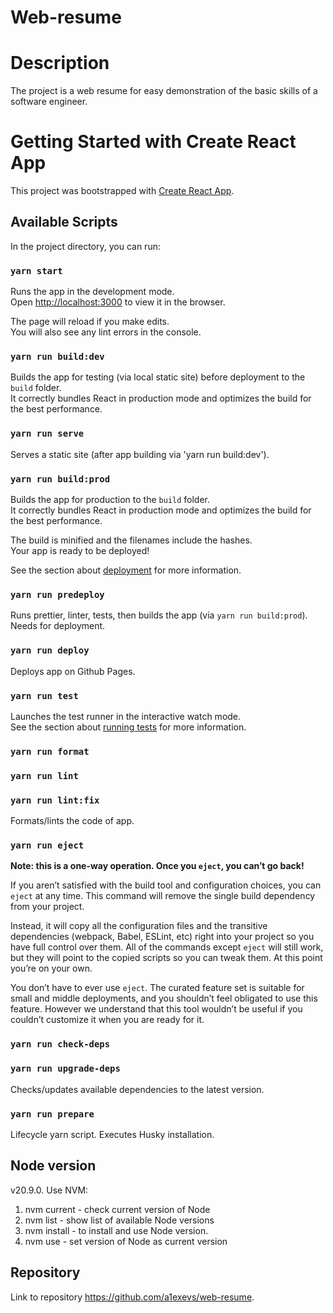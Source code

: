 # Web-resume

# Description

The project is a web resume for easy demonstration of the basic skills of a software engineer.

# Getting Started with Create React App

This project was bootstrapped with [Create React App](https://github.com/facebook/create-react-app).

## Available Scripts

In the project directory, you can run:

### `yarn start`

Runs the app in the development mode.\
Open [http://localhost:3000](http://localhost:3000) to view it in the browser.

The page will reload if you make edits.\
You will also see any lint errors in the console.

### `yarn run build:dev`

Builds the app for testing (via local static site) before deployment to the `build` folder.\
It correctly bundles React in production mode and optimizes the build for the best performance.

### `yarn run serve`

Serves a static site (after app building via 'yarn run build:dev').

### `yarn run build:prod`

Builds the app for production to the `build` folder.\
It correctly bundles React in production mode and optimizes the build for the best performance.

The build is minified and the filenames include the hashes.\
Your app is ready to be deployed!

See the section about [deployment](https://facebook.github.io/create-react-app/docs/deployment) for more information.

### `yarn run predeploy`

Runs prettier, linter, tests, then builds the app (via `yarn run build:prod`). Needs for deployment.

### `yarn run deploy`

Deploys app on Github Pages.

### `yarn run test`

Launches the test runner in the interactive watch mode.\
See the section about [running tests](https://facebook.github.io/create-react-app/docs/running-tests) for more
information.

### `yarn run format`

### `yarn run lint`

### `yarn run lint:fix`

Formats/lints the code of app.

### `yarn run eject`

**Note: this is a one-way operation. Once you `eject`, you can’t go back!**

If you aren’t satisfied with the build tool and configuration choices, you can `eject` at any time. This command will
remove the single build dependency from your project.

Instead, it will copy all the configuration files and the transitive dependencies (webpack, Babel, ESLint, etc) right
into your project so you have full control over them. All of the commands except `eject` will still work, but they will
point to the copied scripts so you can tweak them. At this point you’re on your own.

You don’t have to ever use `eject`. The curated feature set is suitable for small and middle deployments, and you
shouldn’t feel obligated to use this feature. However we understand that this tool wouldn’t be useful if you couldn’t
customize it when you are ready for it.

### `yarn run check-deps`

### `yarn run upgrade-deps`

Checks/updates available dependencies to the latest version.

### `yarn run prepare`

Lifecycle yarn script. Executes Husky installation.

## Node version

v20.9.0. Use NVM:

1. nvm current - check current version of Node
2. nvm list - show list of available Node versions
3. nvm install <version> - to install and use Node version.
4. nvm use <version> - set version of Node as current version

## Repository

Link to repository https://github.com/a1exevs/web-resume.
